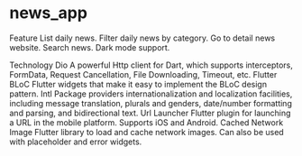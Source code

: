 # news_app

Feature
 List daily news.
 Filter daily news by category.
 Go to detail news website.
 Search news.
 Dark mode support.

Technology
Dio
A powerful Http client for Dart, which supports interceptors, FormData, Request Cancellation, File Downloading, Timeout, etc.
Flutter BLoC
Flutter widgets that make it easy to implement the BLoC design pattern.
Intl
Package providers internationalization and localization facilities, including message translation, plurals and genders, date/number formatting and parsing, and bidirectional text.
Url Launcher
Flutter plugin for launching a URL in the mobile platform. Supports iOS and Android.
Cached Network Image
Flutter library to load and cache network images. Can also be used with placeholder and error widgets.
